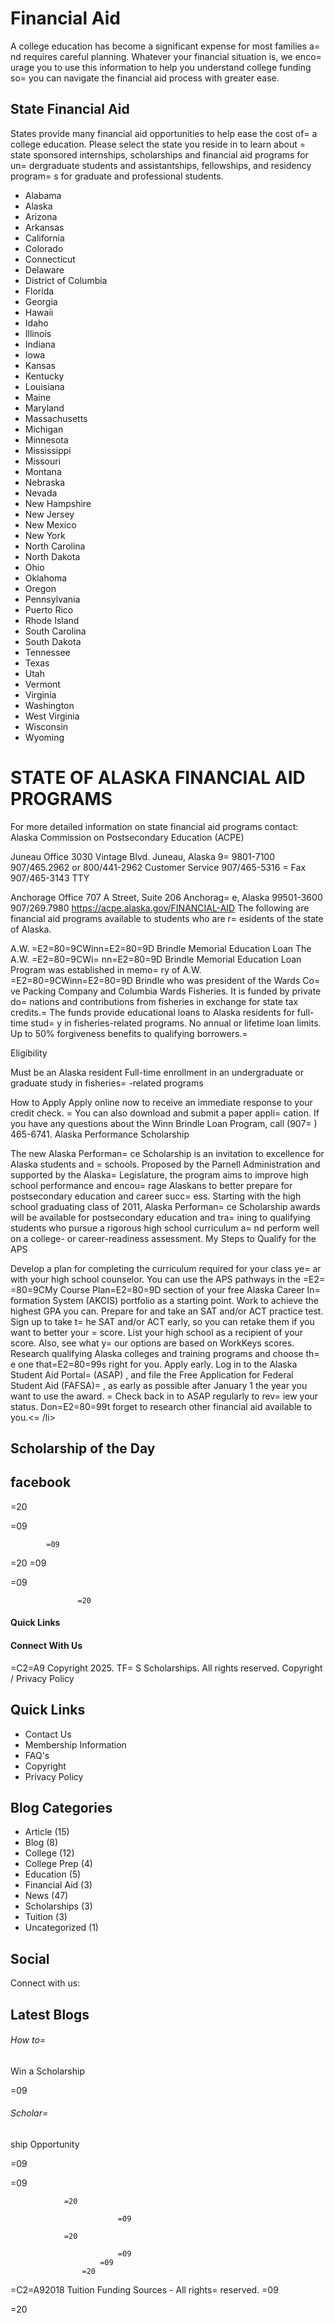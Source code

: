 # Financial Aid

A college education has become a significant expense for most families a=
nd requires careful planning. Whatever your financial situation is, we enco=
urage you to use this information to help you understand college funding so=
 you can navigate the financial aid process with greater ease.

## State Financial Aid

States provide many financial aid opportunities to help ease the cost of=
 a college education. Please select the state you reside in to learn about =
state sponsored internships, scholarships and financial aid programs for un=
dergraduate students and assistantships, fellowships, and residency program=
s for graduate and professional students.

- Alabama
- Alaska
- Arizona
- Arkansas
- California
- Colorado
- Connecticut
- Delaware
- District of Columbia
- Florida
- Georgia
- Hawaii
- Idaho
- Illinois
- Indiana
- Iowa
- Kansas
- Kentucky
- Louisiana
- Maine
- Maryland
- Massachusetts
- Michigan
- Minnesota
- Mississippi
- Missouri
- Montana
- Nebraska
- Nevada
- New Hampshire
- New Jersey
- New Mexico
- New York
- North Carolina
- North Dakota
- Ohio
- Oklahoma
- Oregon
- Pennsylvania
- Puerto Rico
- Rhode Island
- South Carolina
- South Dakota
- Tennessee
- Texas
- Utah
- Vermont
- Virginia
- Washington
- West Virginia
- Wisconsin
- Wyoming

# STATE OF ALASKA FINANCIAL AID PROGRAMS

For more detailed information on state financial aid programs contact:
Alaska Commission on Postsecondary Education (ACPE)
 
Juneau Office
3030 Vintage Blvd.
Juneau, Alaska 9=
9801-7100
907/465.2962 or 800/441-2962 Customer Service
907/465-5316 =
Fax
907/465-3143 TTY
 
Anchorage Office
707 A Street, Suite 206
Anchorag=
e, Alaska 99501-3600
907/269.7980
https://acpe.alaska.gov/FINANCIAL-AID
The following are financial aid programs available to students who are r=
esidents of the state of Alaska.
 
A.W. =E2=80=9CWinn=E2=80=9D Brindle Memorial Education Loan
The A.W. =E2=80=9CWi=
nn=E2=80=9D Brindle Memorial Education Loan Program was established in memo=
ry of A.W. =E2=80=9CWinn=E2=80=9D Brindle who was president of the Wards Co=
ve Packing Company and Columbia Wards Fisheries. It is funded by private do=
nations and contributions from fisheries in exchange for state tax credits.=
 The funds provide educational loans to Alaska residents for full-time stud=
y in fisheries-related programs.
No annual or lifetime loan limits.
Up to 50% forgiveness benefits to qualifying borrowers.=

Eligibility

Must be an Alaska resident
Full-time enrollment in an undergraduate or graduate study in fisheries=
-related programs

How to Apply 
Apply online now to receive an immediate response to your credit check. =
You can also download and submit a paper appli=
cation.
If you have any questions about the Winn Brindle Loan Program, call (907=
) 465-6741.
Alaska Performance Scholarship
 
The new Alaska Performan=
ce Scholarship  is an invitation to excellence for Alaska students and =
schools. Proposed by the Parnell Administration and supported by the Alaska=
 Legislature, the program aims to improve high school performance and encou=
rage Alaskans to better prepare for postsecondary education and career succ=
ess.
Starting with the high school graduating class of 2011, Alaska Performan=
ce Scholarship awards will be available for postsecondary education and tra=
ining to qualifying students who pursue a rigorous high school curriculum a=
nd perform well on a college- or career-readiness assessment.
My Steps to Qualify for the APS 

Develop a plan for completing the curriculum required for your class ye=
ar with your high school counselor. You can use the APS pathways in the =E2=
=80=9CMy Course Plan=E2=80=9D section of your free Alaska Career In=
formation System (AKCIS) portfolio as a starting point.
Work to achieve the highest GPA you can.
Prepare for and take an SAT and/or ACT practice test. Sign up to take t=
he SAT and/or ACT early, so you can retake them if you want to better your =
score. List your high school as a recipient of your score. Also, see what y=
our options are based on WorkKeys scores.
Research qualifying Alaska colleges and training programs and choose th=
e one that=E2=80=99s right for you. Apply early.
Log in to the  Alaska Student Aid Portal=
 (ASAP) , and file the Free Application for Federal Student Aid (FAFSA)=
, as early as possible after January 1 the year you want to use the award. =
Check back in to  ASAP  regularly to rev=
iew your status.
Don=E2=80=99t forget to research other financial aid available to you.&lt;=
/li&gt;

## Scholarship of the Day

## facebook

=20

=09

				

 			=09

=20
             	=09

=09
    



                   =20

#### Quick Links

#### Connect With Us

=C2=A9 Copyright 2025. TF=
S Scholarships. All rights reserved. Copyright / Privacy Policy

## Quick Links

- Contact Us
- Membership Information
- FAQ's
- Copyright
- Privacy Policy

## Blog Categories

- Article (15)
- Blog (8)
- College (12)
- College Prep (4)
- Education (5)
- Financial Aid (3)
- News (47)
- Scholarships (3)
- Tuition (3)
- Uncategorized (1)

## Social

Connect with us:

## Latest Blogs

<!-- image -->

###### How to=
 Win a Scholarship

=09

<!-- image -->

###### Scholar=
ship Opportunity

=09

=09
									
                =20

							=09
									
                =20

							=09
						=09
  				    =20

<!-- image -->

=C2=A92018 Tuition Funding Sources - All rights=
 reserved.						=09

=20